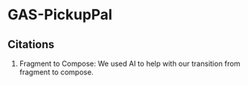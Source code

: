 # GAS-PickupPal
## Citations
1. Fragment to Compose: We used AI to help with our transition from fragment to compose.
